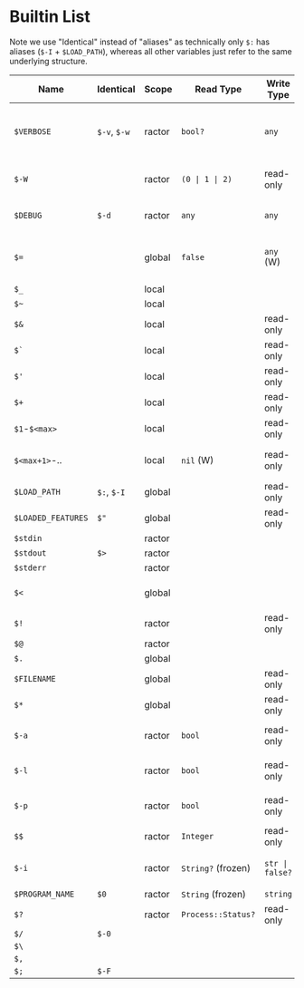 # Builtin List

Note we use "Identical" instead of "aliases" as technically only `$:` has aliases (`$-I` + `$LOAD_PATH`), whereas all other variables just refer to the same underlying structure.
<!--
| Name               |  Identical    | Valid RBS types | Initial Value | Notes | TODO? |
|--------------------|---------------|-----------------|-------|---|
| `$VERBOSE`         |  `$-v`, `$-w` | `bool?`         | false (unless `-v`/`-w`/`-W` arg supplied) | Can be assigned any value, but uses truthiness | |
| `$-W`              |               | `(0 \| 1 \| 2)`   | 1 (unless `-v`/`-w`/`-W` supplied)         | Returns `2`, `1`, `0` for `$-v` value of `true`/`false`/`nil`, respectively | |
| `$DEBUG`           |  `$-d`        | `any`           | false (unless `-d` supplied) | Can be assigned any value | |
| `$=`               |               | `false`         | `false` | used to be used for case-insensitive string + regex comparsions, now always `false`. | |
| `$_`               |               | `any`           | `nil` | "faux-global" (same scope as local variable) | |
| `$~`               |               | `MatchData?`    | `nil` | "faux-global"; same as `Regexp.last_match` | |
| ``$` ``            |               | `String?`       | `nil` | "faux-global"; same as `$~.pre_match` | |
| `$'`               |               | `String?`       | `nil` | "faux-global"; same as `$~.post_match` | |
| `$+`               |               | `String?`       | `nil` | "faux-global"; same as `$~[-1]` | |
| `$&`               |               | `String?`       | `nil` | "faux-global"; same as `$~[0]` | |
| `$<digit>`         |               | `String?`       | `nil` | "faux-global"; same as `$[<digit>]` | |
| `$LOAD_PATH`       |  `$:`, `$-I`  |                 |       |  | `$LOAD_PATH` amd `$-I` are actual aliases of `$:` |
| `$LOADED_FEATURES` |  `$"`         |                 |       |  | + |
| `$stdin`           |               |                 |       |  | + |
| `$stdout`          |  `$>`         |                 |       |  | + |
| `$stderr`          |               |                 |       |  | + |
| `$<`               |               |                 |       |  | + |
| `$!`               |               |                 |       |  | + |
| `$@`               |               |                 |       |  | + |
| `$.`               |               |                 |       |  | + |
| `$FILENAME`        |               |                 |       |  | + |
| `$*`               |               |                 |       |  | + |
| `$-a`              |               |                 |       |  | + |
| `$-l`              |               |                 |       |  | + |
| `$-p`              |               |                 |       |  | + |
| `$$`               |               |                 |       |  | + |
| `$-i`              |               |                 |       |  | + |
| `$PROGRAM_NAME`    |  `$0`         |                 |       |  | + |
| `$?`               |               |                 |       |  | + |

 -->


| Name               | Identical    | Scope  | Read Type          | Write Type      | Initial Value                                | Notes |
|--------------------|--------------|--------|--------------------|-----------------|----------------------------------------------|-------|
| `$VERBOSE`         | `$-v`, `$-w` | ractor | `bool?`            | `any`           | `false` (unless `-v`/`-w`/`-W` arg supplied) | Can be assigned any value, but uses truthiness |
| `$-W`              |              | ractor | `(0 \| 1 \| 2)`    | read-only       | `1` (unless `-v`/`-w`/`-W` supplied)         | Returns `2`, `1`, `0` for `$-v` value of `true`/`false`/`nil`, respectively |
| `$DEBUG`           | `$-d`        | ractor | `any`              | `any`           | `false` (unless `-d`)                        | |
| `$=`               |              | global | `false`            | `any` (W)       | `false`                                      | used to be used for case-insensitive string + regex comparsions, now always `false`. |
| `$_`               |              | local  |                    |                 |                                              |       | <!--  `any`           | `nil` | "faux-global" (same scope as local variable) | | -->
| `$~`               |              | local  |                    |                 |                                              |       | <!--  `MatchData?`    | `nil` | "faux-global"; same as `Regexp.last_match` | | -->
| `$&`               |              | local  |                    | read-only       | `nil`                                        |       | <!--  `String?`       | `nil` | "faux-global"; same as `$~[0]` | | -->
| ``$` ``            |              | local  |                    | read-only       | `nil`                                        |       | <!--  `String?`       | `nil` | "faux-global"; same as `$~.pre_match` | | -->
| `$'`               |              | local  |                    | read-only       | `nil`                                        |       | <!--  `String?`       | `nil` | "faux-global"; same as `$~.post_match` | | -->
| `$+`               |              | local  |                    | read-only       | `nil`                                        |       | <!--  `String?`       | `nil` | "faux-global"; same as `$~[-1]` | | -->
| `$1`-`$<max>`      |              | local  |                    | read-only       | `nil`                                        | |
| `$<max+1>`-..      |              | local  | `nil` (W)          | read-only       | `nil`                                        | (max size is arch-dependent, usually `1073741823` though) |
| `$LOAD_PATH`       | `$:`, `$-I`  | global |                    | read-only       |                                              | `$LOAD_PATH` amd `$-I` are actual aliases of `$:` |
| `$LOADED_FEATURES` | `$"`         | global |                    | read-only       |                                              |       |
| `$stdin`           |              | ractor |                    |                 |                                              |       |
| `$stdout`          | `$>`         | ractor |                    |                 |                                              |       |
| `$stderr`          |              | ractor |                    |                 |                                              |       |
| `$<`               |              | global |                    |                 |                                              | Only usage of C `rb_define_readonly_variable` lol |
| `$!`               |              | ractor |                    | read-only       |                                              |       |
| `$@`               |              | ractor |                    |                 |                                              |       |
| `$.`               |              | global |                    |                 |                                              |       |
| `$FILENAME`        |              | global |                    | read-only       |                                              |       |
| `$*`               |              | global |                    | read-only       |                                              |       |
| `$-a`              |              | ractor | `bool`             | read-only       | `false` (unless `-a`)                        |       |
| `$-l`              |              | ractor | `bool`             | read-only       | `false` (unless `-l`)                        |       |
| `$-p`              |              | ractor | `bool`             | read-only       | `false` (unless `-p`)                        |       |
| `$$`               |              | ractor | `Integer`          | read-only       | varies                                       |       |
| `$-i`              |              | ractor | `String?` (frozen) | `str \| false?` | `nil` (unless `-i`)                          | ractor-local, unlike other ARGV ones? bug?; must be c-string result if `str`       |
| `$PROGRAM_NAME`    | `$0`         | ractor | `String` (frozen)  | `string`        | varies                                       |       |
| `$?`               |              | ractor | `Process::Status?` | read-only       | `nil`                                        |       |
| `$/`               | `$-0`        |        |                    |                 |                                              |       |
| `$\`               |              |        |                    |                 |                                              |       |
| `$,`               |              |        |                    |                 |                                              |       |
| `$;`               | `$-F`        |        |                    |                 |                                              |       |
